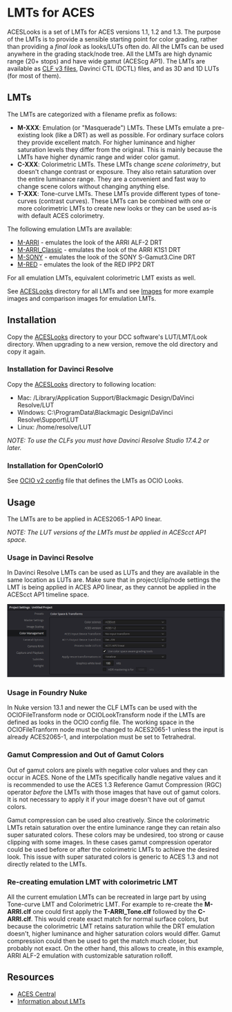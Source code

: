 # LMTs for ACES

ACESLooks is a set of LMTs for ACES versions 1.1, 1.2 and 1.3.  The purpose of the LMTs is to provide a sensible starting point for color grading, rather than providing a *final look* as looks/LUTs often do.
All the LMTs can be used anywhere in the grading stack/node tree.  All the LMTs are high dynamic range (20+ stops) and have wide gamut (ACEScg AP1).  The LMTs are available as
[CLF v3 files](https://acescentral.com/knowledge-base-2/common-lut-format-clf/), Davinci CTL (DCTL) files, and as 3D and 1D LUTs (for most of them).

## LMTs

The LMTs are categorized with a filename prefix as follows:

 - **M-XXX**: Emulation (or "Masquerade") LMTs.  These LMTs emulate a pre-existing look (like a DRT) as well as possible.  For ordinary surface colors they provide excellent match.
   For higher luminance and higher saturation levels they differ from the original.  This is mainly because the LMTs have higher dynamic range and wider color gamut.
 - **C-XXX**: Colorimetric LMTs.  These LMTs change *scene colorimetry*, but doesn't change contrast or exposure.  They also retain saturation over the entire luminance range.  They are a
   convenient and fast way to change scene colors without changing anything else.
 - **T-XXX**: Tone-curve LMTs.  These LMTs provide different types of tone-curves (contrast curves).  These LMTs can be combined with one or more colorimetric LMTs to create new looks or
   they can be used as-is with default ACES colorimetry.

The following emulation LMTs are available:

 - [M-ARRI](img/M-ARRI_1.jpg) - emulates the look of the ARRI ALF-2 DRT
 - [M-ARRI_Classic](img/M-ARRI_Classic_1.jpg) - emulates the look of the ARRI K1S1 DRT
 - [M-SONY](img/M-SONY_1.jpg) - emulates the look of the SONY S-Gamut3.Cine DRT
 - [M-RED](img/M-RED_1.jpg) - emulates the look of the RED IPP2 DRT

For all emulation LMTs, equivalent colorimetric LMT exists as well.

See [ACESLooks](ACESLooks/) directory for all LMTs and see [Images](img/) for more example images and comparison images for emulation LMTs.

## Installation

Copy the [ACESLooks](ACESLooks/) directory to your DCC software's LUT/LMT/Look directory.  When upgrading to a new version, remove the old directory and copy it again.

### Installation for Davinci Resolve

Copy the [ACESLooks](ACESLooks/) directory to following location:

 - Mac: /Library/Application Support/Blackmagic Design/DaVinci Resolve/LUT
 - Windows: C:\ProgramData\Blackmagic Design\DaVinci Resolve\Support\LUT
 - Linux: /home/resolve/LUT

*NOTE: To use the CLFs you must have Davinci Resolve Studio 17.4.2 or later.*

### Installation for OpenColorIO

See [OCIO v2 config](OCIO/) file that defines the LMTs as OCIO Looks.

## Usage

The LMTs are to be applied in ACES2065-1 AP0 linear.

*NOTE: The LUT versions of the LMTs must be applied in ACEScct AP1 space.*

### Usage in Davinci Resolve

In Davinci Resolve LMTs can be used as LUTs and they are available in the same location as LUTs are.  Make sure that in project/clip/node settings the LMT is being applied in ACES AP0 linear,
as they cannot be applied in the ACEScct AP1 timeline space.

![Example Davinci Resolve project settings](/img/resolve_project.png)

### Usage in Foundry Nuke

In Nuke version 13.1 and newer the CLF LMTs can be used with the OCIOFileTransform node or OCIOLookTransform node if the LMTs are defined as looks in the OCIO config file.  The
working space in the OCIOFileTranform node must be changed to ACES2065-1 unless the input is already ACES2065-1, and interpolation must be set to Tetrahedral.

### Gamut Compression and Out of Gamut Colors

Out of gamut colors are pixels with negative color values and they can occur in ACES.  None of the LMTs specifically handle negative values and it is recommended to use the ACES 1.3
Reference Gamut Compression (RGC) operator *before* the LMTs with those images that have out of gamut colors.  It is not necessary to apply it if your image doesn't have out of
gamut colors.

Gamut compression can be used also creatively.  Since the colorimetric LMTs retain saturation over the entire luminance range they can retain also super saturated colors.  These colors may
be undesired, too strong or cause clipping with some images.  In these cases gamut compression operator could be used before or after the colorimetric LMTs to achieve the desired look.  This
issue with super saturated colors is generic to ACES 1.3 and not directly related to the LMTs.

### Re-creating emulation LMT with colorimetric LMT

All the current emulation LMTs can be recreated in large part by using Tone-curve LMT and Colorimetric LMT.  For example to re-create the **M-ARRI.clf** one could first apply the
**T-ARRI_Tone.clf** followed by the **C-ARRI.clf**.  This would create exact match for normal surface colors, but because the colorimetric LMT retains saturation while the DRT emulation doesn't,
higher luminance and higher saturation colors would differ.  Gamut compression could then be used to get the match much closer, but probably not exact.  On the other hand, this allows to create,
in this example, ARRI ALF-2 emulation with customizable saturation rolloff.

## Resources

- [ACES Central](https://acescentral.com/)
- [Information about LMTs](https://acescentral.com/knowledge-base-2/lmts/)
